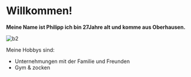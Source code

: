 # Willkommen!

**Meine Name ist Philipp ich bin 27Jahre alt und komme aus Oberhausen.**

![b2](https://github.com/Philipp-Hess/Philipp-Hess/assets/145116105/4a79911c-cba0-4a89-ac38-033656637fe6)





Meine Hobbys sind:
- Unternehmungen mit der Familie und Freunden
- Gym & zocken
